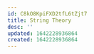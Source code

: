 ```yaml
---
id: C8kO8KpiFXD2tfL6tZjt7
title: String Theory
desc: ''
updated: 1642228936864
created: 1642228936864
---
```


